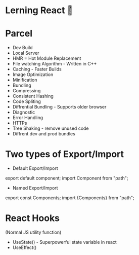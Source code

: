 # Lerning React 🚀

# Parcel
- Dev Build
- Local Server
- HMR = Hot Module Replacement
- File watching Algorithm - Written in C++
- Caching - Faster Builds
- Image Optimization
- Minification
- Bundling
- Compressing
- Consistent Hashing
- Code Spliting
- Diffrential Bundling - Supports older browser
- Diagnostic
- Error Handling
- HTTPs
- Tree Shaking - remove unused code
- Diffrent dev and prod bundles

# Two types of Export/Import

- Default Export/Import

export default component;
import Component from "path";

- Named Export/Import

export const Components;
import {Components} from "path";

# React Hooks
 (Normal JS utility function)

 - UseState() - Superpowerful state variable in react
 - UseEffect()